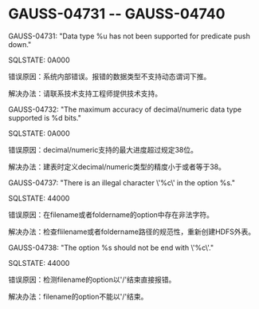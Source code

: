 # GAUSS-04731 -- GAUSS-04740<a name="ZH-CN_TOPIC_0302072918"></a>

GAUSS-04731: "Data type %u has not been supported for predicate push down."

SQLSTATE: 0A000

错误原因：系统内部错误。报错的数据类型不支持动态谓词下推。

解决办法：请联系技术支持工程师提供技术支持。

GAUSS-04732: "The maximum accuracy of decimal/numeric data type supported is %d bits."

SQLSTATE: 0A000

错误原因：decimal/numeric支持的最大进度超过规定38位。

解决办法：建表时定义decimal/numeric类型的精度小于或者等于38。

GAUSS-04737: "There is an illegal character \\'%c\\' in the option %s."

SQLSTATE: 44000

错误原因：在filename或者foldername的option中存在非法字符。

解决办法：检查flilename或者foldername路径的规范性，重新创建HDFS外表。

GAUSS-04738: "The option %s should not be end with \\'%c\\'."

SQLSTATE: 44000

错误原因：检测filename的option以'/'结束直接报错。

解决办法：filename的option不能以'/'结束。
